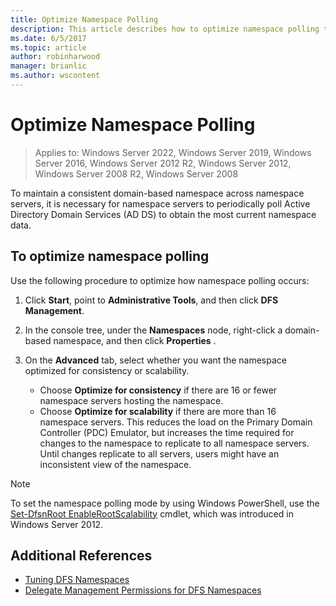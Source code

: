 ```yaml
---
title: Optimize Namespace Polling
description: This article describes how to optimize namespace polling to maintain a consistent domain-based namespace across namespace servers
ms.date: 6/5/2017
ms.topic: article
author: robinharwood
manager: brianlic
ms.author: wscontent
---
```

# Optimize Namespace Polling

>Applies to: Windows Server 2022, Windows Server 2019, Windows Server 2016, Windows Server 2012 R2, Windows Server 2012, Windows Server 2008 R2, Windows Server 2008

To maintain a consistent domain-based namespace across namespace servers, it is necessary for namespace servers to periodically poll Active Directory Domain Services (AD DS) to obtain the most current namespace data.

## To optimize namespace polling

Use the following procedure to optimize how namespace polling occurs:

1.  Click **Start**, point to **Administrative Tools**, and then click **DFS Management**.

2.  In the console tree, under the **Namespaces** node, right-click a domain-based namespace, and then click **Properties** .

3.  On the **Advanced** tab, select whether you  want the namespace optimized for consistency or scalability.

    -   Choose **Optimize for consistency** if there are 16 or fewer namespace servers hosting the namespace.
    -   Choose **Optimize for scalability** if there are more than 16 namespace servers. This reduces the load on the Primary Domain Controller (PDC) Emulator, but increases the time required for changes to the namespace to replicate to all namespace servers. Until changes replicate to all servers, users might have an inconsistent view of the namespace.

> [!NOTE]
> To set the namespace polling mode by using Windows PowerShell, use the [Set-DfsnRoot EnableRootScalability](/previous-versions/windows/it-pro/windows-server-2008-R2-and-2008/cc771913(v=ws.11)) cmdlet, which was introduced in Windows Server 2012.

## Additional References

-   [Tuning DFS Namespaces](tuning-dfs-namespaces.md)
-   [Delegate Management Permissions for DFS Namespaces](delegate-management-permissions-for-dfs-namespaces.md)
